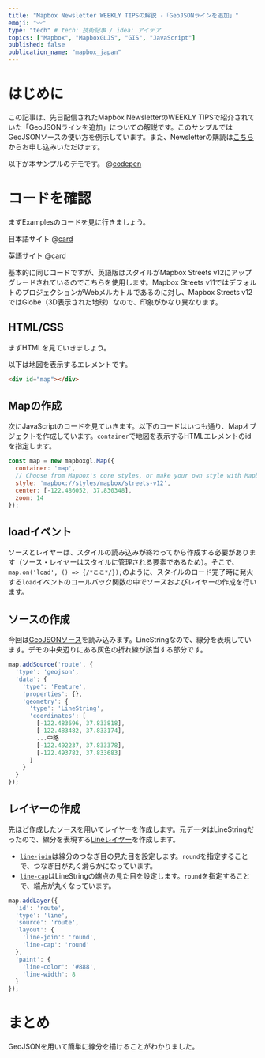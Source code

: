 ```yaml
---
title: "Mapbox Newsletter WEEKLY TIPSの解説 -「GeoJSONラインを追加」"
emoji: "〰"
type: "tech" # tech: 技術記事 / idea: アイデア
topics: ["Mapbox", "MapboxGLJS", "GIS", "JavaScript"]
published: false
publication_name: "mapbox_japan"
---
```


# はじめに

この記事は、先日配信されたMapbox NewsletterのWEEKLY TIPSで紹介されていた「GeoJSONラインを追加」についての解説です。このサンプルではGeoJSONソースの使い方を例示しています。また、Newsletterの購読は[こちら](https://www.mapbox.jp/blog?#:~:text=%E3%83%8B%E3%83%A5%E3%83%BC%E3%82%B9%E3%83%AC%E3%82%BF%E3%83%BC%E3%82%92%E8%B3%BC%E8%AA%AD)からお申し込みいただけます。

以下が本サンプルのデモです。
@[codepen](https://codepen.io/OttyLab/pen/GRbeGqo)


# コードを確認

まずExamplesのコードを見に行きましょう。

日本語サイト
@[card](https://docs.mapbox.com/jp/mapbox-gl-js/example/geojson-line/)

英語サイト
@[card](https://docs.mapbox.com/mapbox-gl-js/example/geojson-line/)

基本的に同じコードですが、英語版はスタイルがMapbox Streets v12にアップグレードされているのでこちらを使用します。Mapbox Streets v11ではデフォルトのプロジェクションがWebメルカトルであるのに対し、Mapbox Streets v12ではGlobe（3D表示された地球）なので、印象がかなり異なります。

## HTML/CSS

まずHTMLを見ていきましょう。

以下は地図を表示するエレメントです。

```HTML
<div id="map"></div>
```

## Mapの作成

次にJavaScriptのコードを見ていきます。以下のコードはいつも通り、Mapオブジェクトを作成しています。`container`で地図を表示するHTMLエレメントのidを指定します。

```JavaScript
const map = new mapboxgl.Map({
  container: 'map',
  // Choose from Mapbox's core styles, or make your own style with Mapbox Studio
  style: 'mapbox://styles/mapbox/streets-v12',
  center: [-122.486052, 37.830348],
  zoom: 14
});
```

## loadイベント
ソースとレイヤーは、スタイルの読み込みが終わってから作成する必要があります（ソース・レイヤーはスタイルに管理される要素であるため）。そこで、`map.on('load', () => {/*ここ*/});`のように、スタイルのロード完了時に発火する`load`イベントのコールバック関数の中でソースおよびレイヤーの作成を行います。

## ソースの作成

今回は[GeoJSONソース](https://docs.mapbox.com/style-spec/reference/sources/#geojson)を読み込みます。LineStringなので、線分を表現しています。デモの中央辺りにある灰色の折れ線が該当する部分です。

```JavaScript
map.addSource('route', {
  'type': 'geojson',
  'data': {
    'type': 'Feature',
    'properties': {},
    'geometry': {
      'type': 'LineString',
      'coordinates': [
        [-122.483696, 37.833818],
        [-122.483482, 37.833174],
        ...中略
        [-122.492237, 37.833378],
        [-122.493782, 37.833683]
      ]
    }
  }
});
```

## レイヤーの作成

先ほど作成したソースを用いてレイヤーを作成します。元データはLineStringだったので、線分を表現する[Lineレイヤー](https://docs.mapbox.com/style-spec/reference/layers/#line)を作成します。

- [`line-join`](https://docs.mapbox.com/style-spec/reference/layers/#layout-line-line-join)は線分のつなぎ目の見た目を設定します。`round`を指定することで、つなぎ目が丸く滑らかになっています。
- [`line-cap`](https://docs.mapbox.com/style-spec/reference/layers/#layout-line-line-cap)はLineStringの端点の見た目を設定します。`round`を指定することで、端点が丸くなっています。

```JavaScript
map.addLayer({
  'id': 'route',
  'type': 'line',
  'source': 'route',
  'layout': {
    'line-join': 'round',
    'line-cap': 'round'
  },
  'paint': {
    'line-color': '#888',
    'line-width': 8
  }
});
```

# まとめ

GeoJSONを用いて簡単に線分を描けることがわかりました。

